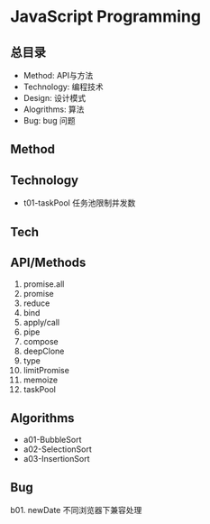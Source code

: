 # JavaScript Programming

## 总目录
- Method: API与方法
- Technology: 编程技术
- Design: 设计模式
- Alogrithms: 算法
- Bug: bug 问题

## Method

## Technology

- t01-taskPool 任务池限制并发数

## Tech

## API/Methods
1. promise.all
2. promise
3. reduce
4. bind
5. apply/call
6. pipe
7. compose
8. deepClone
9. type
10. limitPromise
11. memoize
12. taskPool




## Algorithms

- a01-BubbleSort
- a02-SelectionSort
- a03-InsertionSort

## Bug

b01. newDate 不同浏览器下兼容处理
